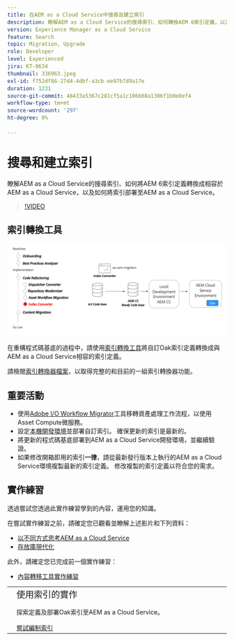 ```yaml
---
title: 在AEM as a Cloud Service中搜尋及建立索引
description: 瞭解AEM as a Cloud Service的搜尋索引、如何轉換AEM 6索引定義，以及如何部署索引。
version: Experience Manager as a Cloud Service
feature: Search
topic: Migration, Upgrade
role: Developer
level: Experienced
jira: KT-8634
thumbnail: 336963.jpeg
exl-id: f752df86-27d4-4dbf-a3cb-ee97b7d9a17e
duration: 1231
source-git-commit: 48433a5367c281cf5a1c106b08a1306f1b0e8ef4
workflow-type: tm+mt
source-wordcount: '297'
ht-degree: 0%

---
```


# 搜尋和建立索引

瞭解AEM as a Cloud Service的搜尋索引、如何將AEM 6索引定義轉換成相容於AEM as a Cloud Service，以及如何將索引部署至AEM as a Cloud Service。

>[!VIDEO](https://video.tv.adobe.com/v/336963?quality=12&learn=on)

## 索引轉換工具

![索引轉換工具](./assets/index-converter.png)

在重構程式碼基底的過程中，請使用[索引轉換工具](https://github.com/adobe/aio-cli-plugin-aem-cloud-service-migration#command-aio-aem-migrationindex-converter)將自訂Oak索引定義轉換成與AEM as a Cloud Service相容的索引定義。

請檢閱[索引轉換器檔案](https://experienceleague.adobe.com/docs/experience-manager-cloud-service/content/migration-journey/refactoring-tools/index-converter.html)，以取得完整的和目前的一組索引轉換器功能。

## 重要活動

+ 使用[Adobe I/O Workflow Migrator](https://github.com/adobe/aio-cli-plugin-aem-cloud-service-migration#command-aio-aem-migrationindex-converter)工具移轉資產處理工作流程，以使用Asset Compute微服務。
+ 設定[本機開發環境](https://experienceleague.adobe.com/docs/experience-manager-learn/cloud-service/local-development-environment-set-up/overview.html)並部署自訂索引。 確保更新的索引是最新的。
+ 將更新的程式碼基底部署到AEM as a Cloud Service開發環境，並繼續驗證。
+ 如果修改開箱即用的索引&#x200B;**一律**，請從最新發行版本上執行的AEM as a Cloud Service環境複製最新的索引定義。 修改複製的索引定義以符合您的需求。

## 實作練習

透過嘗試您透過此實作練習學到的內容，運用您的知識。

在嘗試實作練習之前，請確定您已觀看並瞭解上述影片和下列資料：

+ [以不同方式思考AEM as a Cloud Service](./introduction.md)
+ [存放庫現代化](./repository-modernization.md)

此外，請確定您已完成前一個實作練習：

+ [內容轉移工具實作練習](./content-migration/content-transfer-tool.md#hands-on-exercise)

<table style="border-width:0">
    <tr>
        <td style="width:150px">
            <a  rel="noreferrer"
                target="_blank"
                href="https://github.com/adobe/aem-cloud-engineering-video-series-exercises/tree/session7-indexes#cloud-acceleration-bootcamp---session-7-search-and-indexing"><img alt="實作練習GitHub存放庫" src="./assets/github.png"/>
            </a>        
        </td>
        <td style="width:100%;margin-bottom:1rem;">
            <div style="font-size:1.25rem;font-weight:400;">使用索引的實作</div>
            <p style="margin:1rem 0">
                探索定義及部署Oak索引至AEM as a Cloud Service。
            </p>
            <a  rel="noreferrer"
                target="_blank"
                href="https://github.com/adobe/aem-cloud-engineering-video-series-exercises/tree/session7-indexes#cloud-acceleration-bootcamp---session-7-search-and-indexing" class="spectrum-Button spectrum-Button--primary spectrum-Button--sizeM">
                <span class="spectrum-Button-label has-no-wrap has-text-weight-bold">嘗試編制索引</span>
            </a>
        </td>
    </tr>
</table>
